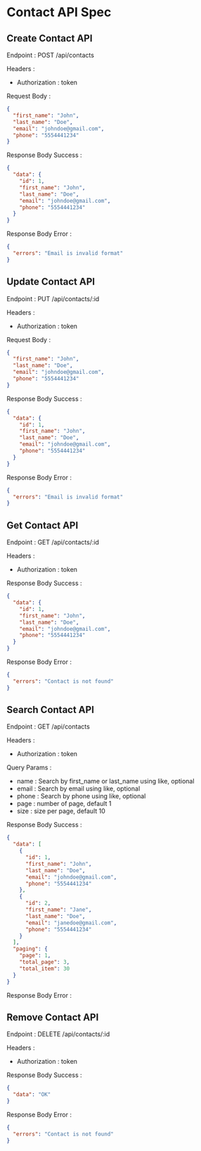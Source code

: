 # Contact API Spec

## Create Contact API

Endpoint : POST /api/contacts

Headers :

- Authorization : token

Request Body :

```json
{
  "first_name": "John",
  "last_name": "Doe",
  "email": "johndoe@gmail.com",
  "phone": "5554441234"
}
```

Response Body Success :

```json
{
  "data": {
    "id": 1,
    "first_name": "John",
    "last_name": "Doe",
    "email": "johndoe@gmail.com",
    "phone": "5554441234"
  }
}
```

Response Body Error :

```json
{
  "errors": "Email is invalid format"
}
```

## Update Contact API

Endpoint : PUT /api/contacts/:id

Headers :

- Authorization : token

Request Body :

```json
{
  "first_name": "John",
  "last_name": "Doe",
  "email": "johndoe@gmail.com",
  "phone": "5554441234"
}
```

Response Body Success :

```json
{
  "data": {
    "id": 1,
    "first_name": "John",
    "last_name": "Doe",
    "email": "johndoe@gmail.com",
    "phone": "5554441234"
  }
}
```

Response Body Error :

```json
{
  "errors": "Email is invalid format"
}
```

## Get Contact API

Endpoint : GET /api/contacts/:id

Headers :

- Authorization : token

Response Body Success :

```json
{
  "data": {
    "id": 1,
    "first_name": "John",
    "last_name": "Doe",
    "email": "johndoe@gmail.com",
    "phone": "5554441234"
  }
}
```

Response Body Error :

```json
{
  "errors": "Contact is not found"
}
```

## Search Contact API

Endpoint : GET /api/contacts

Headers :

- Authorization : token

Query Params :

- name : Search by first_name or last_name using like, optional
- email : Search by email using like, optional
- phone : Search by phone using like, optional
- page : number of page, default 1
- size : size per page, default 10

Response Body Success :

```json
{
  "data": [
    {
      "id": 1,
      "first_name": "John",
      "last_name": "Doe",
      "email": "johndoe@gmail.com",
      "phone": "5554441234"
    },
    {
      "id": 2,
      "first_name": "Jane",
      "last_name": "Doe",
      "email": "janedoe@gmail.com",
      "phone": "5554441234"
    }
  ],
  "paging": {
    "page": 1,
    "total_page": 3,
    "total_item": 30
  }
}
```

Response Body Error :

## Remove Contact API

Endpoint : DELETE /api/contacts/:id

Headers :

- Authorization : token

Response Body Success :

```json
{
  "data": "OK"
}
```

Response Body Error :

```json
{
  "errors": "Contact is not found"
}
```
